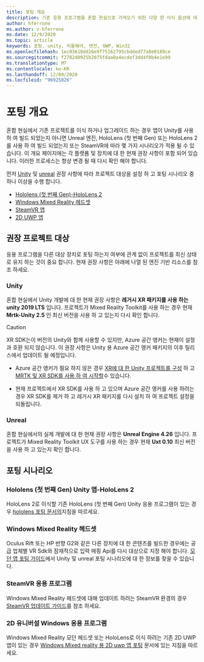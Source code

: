 ```yaml
---
title: 포팅 개요
description: 기존 응용 프로그램을 혼합 현실으로 가져오기 위한 다양 한 이식 옵션에 대 한 개요입니다.
author: hferrone
ms.author: v-hferrone
ms.date: 12/9/2020
ms.topic: article
keywords: 포팅, unity, 미들웨어, 엔진, UWP, Win32
ms.openlocfilehash: 1ec03610dd26e9f75162795cbdded77a8e0189ce
ms.sourcegitcommit: f2782d0925b2075fdaa0a4ecdef3dd4f0b4e1e99
ms.translationtype: MT
ms.contentlocale: ko-KR
ms.lasthandoff: 12/09/2020
ms.locfileid: "96925826"
---
```

# <a name="porting-overview"></a>포팅 개요

혼합 현실에서 기존 프로젝트를 이식 하거나 업그레이드 하는 경우 앱이 Unity를 사용 하 여 빌드 되었는지 아니면 Unreal 엔진, HoloLens (첫 번째 Gen) 또는 HoloLens 2를 사용 하 여 빌드 되었는지 또는 SteamVR에 따라 몇 가지 시나리오가 적용 될 수 있습니다. 이 개요 페이지에는 각 플랫폼 및 장치에 대 한 현재 권장 사항이 포함 되어 있습니다. 이러한 프로세스는 항상 변경 될 때 다시 확인 해야 합니다.

먼저 [Unity](#unity) 및 [unreal](#unreal) 권장 사항에 따라 프로젝트 대상을 설정 하 고 포팅 시나리오 중 하나 이상을 수행 합니다.

- [Hololens (첫 번째 Gen)-HoloLens 2](#hololens-1st-gen-unity-apps-to-hololens-2)
- [Windows Mixed Reality 헤드셋](#windows-mixed-reality-headsets)
- [SteamVR 앱](#steamvr-applications)
- [2D UWP 앱](#2d-universal-windows-applications)

## <a name="recommended-project-targets"></a>권장 프로젝트 대상

응용 프로그램을 다른 대상 장치로 포팅 하는지 여부에 관계 없이 프로젝트를 최신 상태로 유지 하는 것이 중요 합니다. 현재 권장 사항은 아래에 나열 된 엔진 기반 리소스를 참조 하세요.

### <a name="unity"></a>Unity

혼합 현실에서 Unity 개발에 대 한 현재 권장 사항은 **레거시 XR 패키지를 사용 하는 unity 2019 LTS** 입니다. 프로젝트가 Mixed Reality Toolkit를 사용 하는 경우 현재 **Mrtk-Unity 2.5** 인 최신 버전을 사용 하 고 있는지 다시 확인 합니다.

> [!CAUTION]
> XR SDK는이 버전의 Unity와 함께 사용할 수 있지만, Azure 공간 앵커는 현재이 설정과 호환 되지 않습니다. 이 권장 사항은 Unity 용 Azure 공간 앵커 패키지의 이후 릴리스에서 업데이트 될 예정입니다. 
> 
> * Azure 공간 앵커가 필요 하지 않은 경우 [XR에 대 한 Unity 프로젝트를 구성](https://docs.unity3d.com/Manual/configuring-project-for-xr.html) 하 고 [MRTK 및 XR SDK를 사용 하 여 시작할](https://microsoft.github.io/MixedRealityToolkit-Unity/Documentation/GettingStartedWithMRTKAndXRSDK.html)수 있습니다.
> 
> * 현재 프로젝트에서 XR SDK를 사용 하 고 있으며 Azure 공간 앵커를 사용 하려는 경우 XR SDK를 제거 하 고 레거시 XR 패키지를 다시 설치 하 여 프로젝트 설정을 되돌립니다.


### <a name="unreal"></a>Unreal 

혼합 현실에서의 실제 개발에 대 한 현재 권장 사항은 **Unreal Engine 4.26** 입니다. 프로젝트가 Mixed Reality Toolkit UX 도구를 사용 하는 경우 현재 **Uxt 0.10** 최신 버전을 사용 하 고 있는지 확인 합니다.

## <a name="porting-scenarios"></a>포팅 시나리오

### <a name="hololens-1st-gen-unity-apps-to-hololens-2"></a>Hololens (첫 번째 Gen) Unity 앱-HoloLens 2

HoloLens 2로 이식할 기존 HoloLens (첫 번째 Gen) Unity 응용 프로그램이 있는 경우 [hololens 포팅 문서의](../unity/mrtk-porting-guide.md)지침을 따르세요.

### <a name="windows-mixed-reality-headsets"></a>Windows Mixed Reality 헤드셋

Oculus Rift 또는 HP 반향 G2와 같은 다른 장치에 대 한 콘텐츠를 빌드한 경우에는 공급 업체별 VR Sdk와 잠재적으로 입력 매핑 Api를 다시 대상으로 지정 해야 합니다. [모던 앱 포팅 가이드](porting-guides.md)에서 Unity 및 unreal 포팅 시나리오에 대 한 정보를 찾을 수 있습니다.

### <a name="steamvr-applications"></a>SteamVR 응용 프로그램

Windows Mixed Reality 헤드셋에 대해 업데이트 하려는 SteamVR 환경의 경우 [SteamVR 업데이트 가이드](updating-your-steamvr-application-for-windows-mixed-reality.md)를 참조 하세요.

### <a name="2d-universal-windows-applications"></a>2D 유니버설 Windows 응용 프로그램

Windows Mixed Reality 모던 헤드셋 또는 HoloLens로 이식 하려는 기존 2D UWP 앱이 있는 경우 [Windows Mixed reality 용 2D uwp 앱 포팅](building-2d-apps.md) 문서에 있는 지침을 따르세요.

